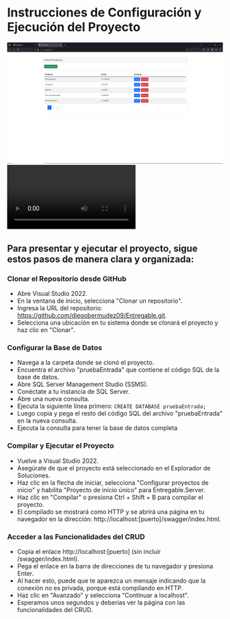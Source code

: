 
# Instrucciones de Configuración y Ejecución del Proyecto

![](https://github.com/diegobermudez09/Entregable/blob/main/Sistema.png)
![](https://github.com/diegobermudez09/Entregable/blob/main/pruebaEntrada.mp4)


## Para presentar y ejecutar el proyecto, sigue estos pasos de manera clara y organizada:

###  Clonar el Repositorio desde GitHub

- Abre Visual Studio 2022.
- En la ventana de inicio, selecciona "Clonar un repositorio".
- Ingresa la URL del repositorio: https://github.com/diegobermudez09/Entregable.git.
- Selecciona una ubicación en tu sistema donde se clonará el proyecto y haz clic en "Clonar".

###  Configurar la Base de Datos

- Navega a la carpeta donde se clonó el proyecto.
- Encuentra el archivo "pruebaEntrada" que contiene el código SQL de la base de datos.
- Abre SQL Server Management Studio (SSMS).
- Conéctate a tu instancia de SQL Server.
- Abre una nueva consulta.
- Ejecuta la siguiente línea primero: `CREATE DATABASE pruebaEntrada;`
- Luego copia y pega el resto del código SQL del archivo "pruebaEntrada" en la nueva consulta.
- Ejecuta la consulta para tener la base de datos completa

###   Compilar y Ejecutar el Proyecto

- Vuelve a Visual Studio 2022.
- Asegúrate de que el proyecto está seleccionado en el Explorador de Soluciones.
- Haz clic en la flecha de iniciar, selecciona "Configurar proyectos de inicio" y habilita "Proyecto de inicio único" para Entregable.Server.
- Haz clic en "Compilar" o presiona Ctrl + Shift + B para compilar el proyecto.
- El compilado se mostrará como HTTP y se abrirá una página en tu navegador en la dirección: http://localhost:[puerto]/swagger/index.html.

###   Acceder a las Funcionalidades del CRUD

- Copia el enlace http://localhost:[puerto] (sin incluir /swagger/index.html).
- Pega el enlace en la barra de direcciones de tu navegador y presiona Enter.
- Al hacer esto, puede que te aparezca un mensaje indicando que la conexión no es privada, porque está compilando en HTTP.
- Haz clic en "Avanzado" y selecciona "Continuar a localhost".
- Esperamos unos segundos y deberías ver la página con las funcionalidades del CRUD.
